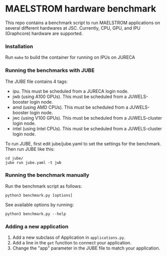 # MAELSTROM hardware benchmark

This repo contains a benchmark script to run MAELSTROM applications on several different hardwares at JSC. Currently, CPU, GPU, and IPU (Graphcore) hardware are supported.

### Installation
Run `make` to build the container for running on IPUs on JURECA

### Running the benchmarks with JUBE
The JUBE file contains 4 tags:
- ipu. This must be scheduled from a JURECA login node.
- jwb (using A100 GPUs). This must be scheduled from a JUWELS-booster login node.
- amd (using AMD CPUs). This must be scheduled from a JUWELS-booster login node.
- jwc (using V100 GPUs). This must be scheduled from a JUWELS-cluster login node.
- intel (using Intel CPUs). This must be scheduled from a JUWELS-cluster login node.

To run JUBE, first edit jube/jube.yaml to set the settings for the benchmark. Then run JUBE like this:
```
cd jube/
jube run jube.yaml -t jwb
```

### Running the benchmark manually

Run the benchmark script as follows:

```
python3 benchmark.py [options]
```

See available options by running:

```
python3 benchmark.py --help
```

### Adding a new application

1) Add a new subclass of Application in `applications.py`.
2) Add a line in the `get` function to connect your application.
3) Change the "app" parameter in the JUBE file to match your application.
